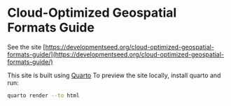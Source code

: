 # Cloud-Optimized Geospatial Formats Guide

See the site [https://developmentseed.org/cloud-optimized-geospatial-formats-guide/](https://developmentseed.org/cloud-optimized-geospatial-formats-guide/)

This site is built using [Quarto](https://quarto.org/docs/get-started/)
To preview the site locally, install quarto and run:

```sh
quarto render --to html
```
